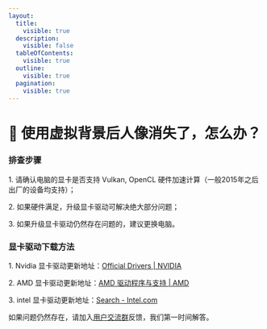 ```yaml
---
layout:
  title:
    visible: true
  description:
    visible: false
  tableOfContents:
    visible: true
  outline:
    visible: true
  pagination:
    visible: true
---
```


# 🤨 使用虚拟背景后人像消失了，怎么办？

### 排查步骤

1\. 请确认电脑的显卡是否支持 Vulkan, OpenCL 硬件加速计算（一般2015年之后出厂的设备均支持）；

2\. 如果硬件满足，升级显卡驱动可解决绝大部分问题；

3\. 如果升级显卡驱动仍然存在问题的，建议更换电脑。

### 显卡驱动下载方法

1\. Nvidia 显卡驱动更新地址：[Official Drivers | NVIDIA](https://txc.qq.com/products/426280/link-jump?jump=https%3A%2F%2Fwww.nvidia.com%2Fdownload%2Findex.aspx)

2\. AMD 显卡驱动更新地址：[AMD 驱动程序与支持 | AMD](https://txc.qq.com/products/426280/link-jump?jump=https%3A%2F%2Fwww.amd.com%2Fzh-hans%2Fsupport)

3\. intel 显卡驱动更新地址：[Search - Intel.com](https://txc.qq.com/products/426280/link-jump?jump=https%3A%2F%2Fwww.intel.sg%2Fcontent%2Fwww%2Fxa%2Fen%2Fsearch.html%23sort%3Drelevancy%26f%3A%40tabfilter%3D)

如果问题仍然存在，请加入[用户交流群](../contactus.md#wen-ti-huo-jian-yi)反馈，我们第一时间解答。
